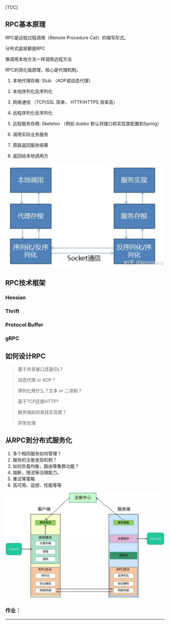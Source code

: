 [TOC]



## RPC基本原理

RPC是远程过程调用（Remote Procedure Call）的缩写形式。

分布式底层都是RPC

像调用本地方法一样调用远程方法

RPC的简化版原理，核心是代理机制。 

1. 本地代理存根: Stub （AOP或动态代理）

2. 本地序列化反序列化 

3. 网络通信 （TCP/SSL 简单， HTTP/HTTPS 效率高）

4. 远程序列化反序列化 

5. 远程服务存根: Skeleton （例如 dubbo 默认将接口和实现类配置到Spring）

6. 调用实际业务服务 

7. 原路返回服务结果 

8. 返回给本地调用方

<img src="./pic/image-20201213151018779.png" alt="image-20201213151018779" style="zoom:50%;" />





## RPC技术框架

### Hessian

### Thrift

### Protocol Buffer

### gRPC





## 如何设计RPC

> 基于共享接口还是IDL? 
>
> 动态代理 or AOP？ 
>
> 序列化用什么？文本 or 二进制？ 
>
> 基于TCP还是HTTP?
>
> 服务端如何查找实现类？
>
> 异常处理







## 从RPC到分布式服务化



1. 多个相同服务如何管理？ 
2. 服务的注册发现机制？ 
3. 如何负载均衡，路由等集群功能？ 
4. 熔断，限流等治理能力。 
5. 重试等策略 
6. 高可用、监控、性能等等

<img src="./pic/image-20201213223354023.png" alt="image-20201213223354023" style="zoom:70%;" />



### 作业：













-------------------------------------------















